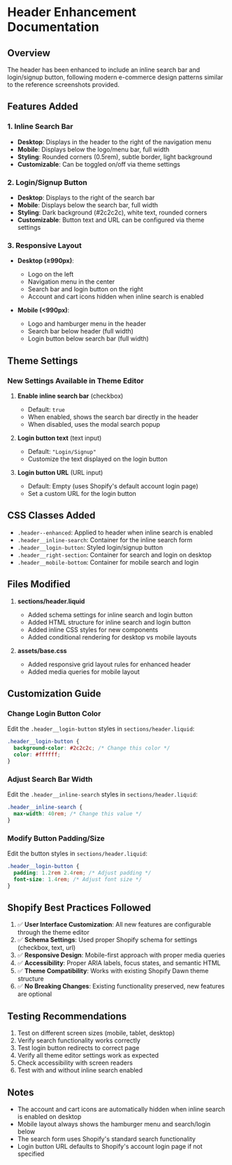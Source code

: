 # Header Enhancement Documentation

## Overview
The header has been enhanced to include an inline search bar and login/signup button, following modern e-commerce design patterns similar to the reference screenshots provided.

## Features Added

### 1. Inline Search Bar
- **Desktop**: Displays in the header to the right of the navigation menu
- **Mobile**: Displays below the logo/menu bar, full width
- **Styling**: Rounded corners (0.5rem), subtle border, light background
- **Customizable**: Can be toggled on/off via theme settings

### 2. Login/Signup Button
- **Desktop**: Displays to the right of the search bar
- **Mobile**: Displays below the search bar, full width
- **Styling**: Dark background (#2c2c2c), white text, rounded corners
- **Customizable**: Button text and URL can be configured via theme settings

### 3. Responsive Layout
- **Desktop (≥990px)**:
  - Logo on the left
  - Navigation menu in the center
  - Search bar and login button on the right
  - Account and cart icons hidden when inline search is enabled
  
- **Mobile (<990px)**:
  - Logo and hamburger menu in the header
  - Search bar below header (full width)
  - Login button below search bar (full width)

## Theme Settings

### New Settings Available in Theme Editor

1. **Enable inline search bar** (checkbox)
   - Default: `true`
   - When enabled, shows the search bar directly in the header
   - When disabled, uses the modal search popup

2. **Login button text** (text input)
   - Default: `"Login/Signup"`
   - Customize the text displayed on the login button

3. **Login button URL** (URL input)
   - Default: Empty (uses Shopify's default account login page)
   - Set a custom URL for the login button

## CSS Classes Added

- `.header--enhanced`: Applied to header when inline search is enabled
- `.header__inline-search`: Container for the inline search form
- `.header__login-button`: Styled login/signup button
- `.header__right-section`: Container for search and login on desktop
- `.header__mobile-bottom`: Container for mobile search and login

## Files Modified

1. **sections/header.liquid**
   - Added schema settings for inline search and login button
   - Added HTML structure for inline search and login button
   - Added inline CSS styles for new components
   - Added conditional rendering for desktop vs mobile layouts

2. **assets/base.css**
   - Added responsive grid layout rules for enhanced header
   - Added media queries for mobile layout

## Customization Guide

### Change Login Button Color
Edit the `.header__login-button` styles in `sections/header.liquid`:
```css
.header__login-button {
  background-color: #2c2c2c; /* Change this color */
  color: #ffffff;
}
```

### Adjust Search Bar Width
Edit the `.header__inline-search` styles in `sections/header.liquid`:
```css
.header__inline-search {
  max-width: 40rem; /* Change this value */
}
```

### Modify Button Padding/Size
Edit the button styles in `sections/header.liquid`:
```css
.header__login-button {
  padding: 1.2rem 2.4rem; /* Adjust padding */
  font-size: 1.4rem; /* Adjust font size */
}
```

## Shopify Best Practices Followed

1. ✅ **User Interface Customization**: All new features are configurable through the theme editor
2. ✅ **Schema Settings**: Used proper Shopify schema for settings (checkbox, text, url)
3. ✅ **Responsive Design**: Mobile-first approach with proper media queries
4. ✅ **Accessibility**: Proper ARIA labels, focus states, and semantic HTML
5. ✅ **Theme Compatibility**: Works with existing Shopify Dawn theme structure
6. ✅ **No Breaking Changes**: Existing functionality preserved, new features are optional

## Testing Recommendations

1. Test on different screen sizes (mobile, tablet, desktop)
2. Verify search functionality works correctly
3. Test login button redirects to correct page
4. Verify all theme editor settings work as expected
5. Check accessibility with screen readers
6. Test with and without inline search enabled

## Notes

- The account and cart icons are automatically hidden when inline search is enabled on desktop
- Mobile layout always shows the hamburger menu and search/login below
- The search form uses Shopify's standard search functionality
- Login button URL defaults to Shopify's account login page if not specified

